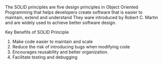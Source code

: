 The SOLID principles are five design principles in Object Oriented Programming
that helps developers create software that is easier to maintain, extend and understand
They ware introduced by Robert C. Martin and are widely used to achieve better software
design.

Key Benefits of SOLID Principle
1. Make code easier to maintain and scale 
2. Reduce the risk of introducing bugs when modifying code
3. Encourages reusability and better organization.
4. Facilitate testing and debugging 
